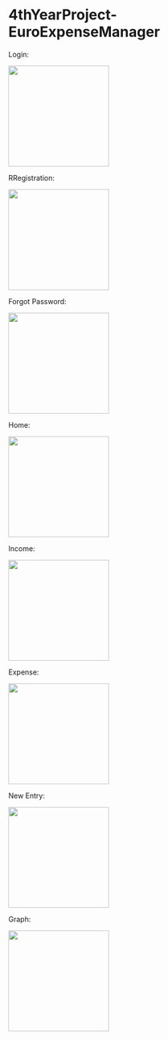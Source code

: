 # 4thYearProject-EuroExpenseManager

<p> Login: </p>
<img src = "Images/Login.jpg" width = 200>  

<p> RRegistration: </p>
<img src = "Images/reg.jpg" width = 200>

<p> Forgot Password: </p>
<img src = "Images/forgotpass.jpg" width = 200>

<p> Home: </p>
<img src = "Images/home.jpg" width = 200>

<p> Income: </p>
<img src = "Images/income.jpg" width = 200>

<p> Expense: </p>
<img src = "Images/expenses.jpg" width = 200>

<p> New Entry: </p>
<img src = "Images/new.jpg" width = 200>

<p> Graph: </p>
<img src = "Images/graph.jpg" width = 200>
